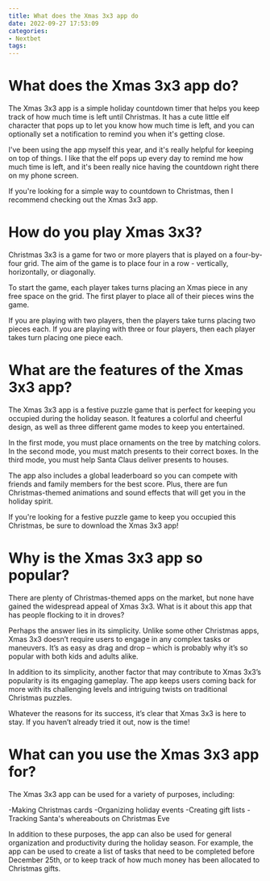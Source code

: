 ```yaml
---
title: What does the Xmas 3x3 app do
date: 2022-09-27 17:53:09
categories:
- Nextbet
tags:
---
```



#  What does the Xmas 3x3 app do?

The Xmas 3x3 app is a simple holiday countdown timer that helps you keep track of how much time is left until Christmas. It has a cute little elf character that pops up to let you know how much time is left, and you can optionally set a notification to remind you when it's getting close.

I've been using the app myself this year, and it's really helpful for keeping on top of things. I like that the elf pops up every day to remind me how much time is left, and it's been really nice having the countdown right there on my phone screen.

If you're looking for a simple way to countdown to Christmas, then I recommend checking out the Xmas 3x3 app.

#  How do you play Xmas 3x3?

Christmas 3x3 is a game for two or more players that is played on a four-by-four grid. The aim of the game is to place four in a row - vertically, horizontally, or diagonally.

To start the game, each player takes turns placing an Xmas piece in any free space on the grid. The first player to place all of their pieces wins the game.

If you are playing with two players, then the players take turns placing two pieces each. If you are playing with three or four players, then each player takes turn placing one piece each.

#  What are the features of the Xmas 3x3 app?

The Xmas 3x3 app is a festive puzzle game that is perfect for keeping you occupied during the holiday season. It features a colorful and cheerful design, as well as three different game modes to keep you entertained.

In the first mode, you must place ornaments on the tree by matching colors. In the second mode, you must match presents to their correct boxes. In the third mode, you must help Santa Claus deliver presents to houses.

The app also includes a global leaderboard so you can compete with friends and family members for the best score. Plus, there are fun Christmas-themed animations and sound effects that will get you in the holiday spirit.

If you're looking for a festive puzzle game to keep you occupied this Christmas, be sure to download the Xmas 3x3 app!

#  Why is the Xmas 3x3 app so popular?

There are plenty of Christmas-themed apps on the market, but none have gained the widespread appeal of Xmas 3x3. What is it about this app that has people flocking to it in droves?

Perhaps the answer lies in its simplicity. Unlike some other Christmas apps, Xmas 3x3 doesn’t require users to engage in any complex tasks or maneuvers. It’s as easy as drag and drop – which is probably why it’s so popular with both kids and adults alike.

In addition to its simplicity, another factor that may contribute to Xmas 3x3’s popularity is its engaging gameplay. The app keeps users coming back for more with its challenging levels and intriguing twists on traditional Christmas puzzles.

Whatever the reasons for its success, it’s clear that Xmas 3x3 is here to stay. If you haven’t already tried it out, now is the time!

#  What can you use the Xmas 3x3 app for?

The Xmas 3x3 app can be used for a variety of purposes, including:

-Making Christmas cards
-Organizing holiday events
-Creating gift lists
-Tracking Santa's whereabouts on Christmas Eve

In addition to these purposes, the app can also be used for general organization and productivity during the holiday season. For example, the app can be used to create a list of tasks that need to be completed before December 25th, or to keep track of how much money has been allocated to Christmas gifts.